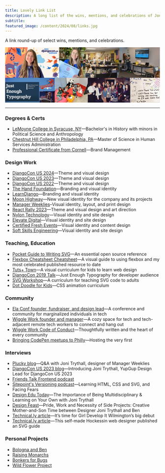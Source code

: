 ```yaml
---
title: Lovely Link List
description: A long list of the wins, mentions, and celebrations of Joni Trythall.
subtitle:
featured_image: /content/2024/08/links.jpg
---
```


A link round-up of select wins, mentions, and celebrations. 

![A collage of images of Joni Trythall teaching and attending community events](/content/2024/08/links.jpg)

<hr />

### Degrees & Certs
* [LeMoyne College in Syracuse, NY](https://www.lemoyne.edu)—Bachelor's in History with minors in Political Science and Anthropology 
* [Chestnut Hill College in Philadelphia, PA](https://www.chc.edu)—Master of Science in Human Services Administration 
* [Professional Certificate from Cornell](https://ecornell.cornell.edu/certificates/marketing/brand-management/)—Brand Management 

### Design Work
* [DjangoCon US 2024](https://2024.djangocon.us)—Theme and visual design
* [DjangoCon US 2023](https://2023.djangocon.us)—Theme and visual design
* [DjangoCon US 2022](https://2022.djangocon.us)—Theme and visual design
* [The Hand Foundation](https://handfoundationinc.org)—Branding and visual identity
* [LearnDjango](https://learndjango.com)—Branding and visual identity
* [Moon Highway](https://www.moonhighway.com)—New visual identity for the company and its projects
* [Manager Weeklies](https://shop.beplucky.com/products/manager-weeklies-2-pack)–Visual identity, layout, and print design
* [React Rally 2023](https://2023.reactrally.com)—Theme and visual design and art direction
* [Nylon Technology](https://www.nylontechnology.com)—Visual identity and site design
* [Elevate Digital](https://elevatedigital.io)—Visual identity and site design
* [Certified Fresh Events](https://cfe.dev)—Visual identity and content design
* [Soft Skills Engineering](https://softskills.audio)—Visual identity and site design

### Teaching, Education  
* [Pocket Guide to Writing SVG](https://svgpocketguide.com)—An essential open source reference 
* [Flexbox Cheatsheet Cheatsheet](https://jonitrythall.com/flexbox-cheatsheet)—A visual guide to using flexbox and my most celebrated published resource to date
* [Tuts+ Town](https://webdesign.tutsplus.com/series/web-design-for-kids--cms-823)—A visual curriculum for kids to learn web design 
* [DjangoCon 2019 Talk](https://www.youtube.com/watch?v=_6duNBS_kGw)—Just Enough Typography for developer audience  
* [SVG Workshop](https://github.com/jonitrythall/svgworkshop)—A curriculum for teaching SVG code to adults
* [Dot Doodle for Kids](https://github.com/jonitrythall/dotdoodl-kid-classes)—CSS animation curriculum 

### Community 
* [Ela Conf founder, fundraiser, and design lead](https://elaconf.github.io)—A conference and community for marginalized individuals in tech 
* [Wiggle Work founder and manager](https://wiggle.work)—A cozy space for tech and tech-adjacent remote tech workers to connect and hang out
* [Wiggle Work Code of Conduct](https://docs.google.com/document/d/1WtNE6KtcRcA-vilWVaot0GDVpTamyRJS1g0vXHyyw_k)—Thoughtfully written and the heart of every community 
* [Bringing CodePen meetups to Philly](https://blog.codepen.io/2015/02/27/philly-fun/)—Hosting the very first

### Interviews
* [Plucky blog](https://www.beplucky.com/qa-with-joni-trythall-designer-of-manager-weeklies/)—Q&A with Joni Trythall, designer of Manager Weeklies
* [DjangoCon US 2023 blog](https://2023.djangocon.us/news/Joni-Trythall-YupGup/)—Introducing Joni Trythall, YupGup Design Lead for DjangoCon US 2023
* [Friends Talk Frontend podcast](https://open.spotify.com/episode/7peojtdadFO5ETt8dXKkzS)
* [Sitepoint's Versioning podcast](https://www.sitepoint.com/learning-html-css-and-svg-and-facing-your-fears-with-joni-trythall/)—Learning HTML, CSS and SVG, and Facing Fears
* [Design Edu Today](https://designedu.today/episodes/e018-importance-of-being-multidisciplinary-and-learning-on-your-own-with-joni-trythall.html)—The Importance of Being Multidisciplinary & Learning on Your Own with Joni Trythall
* [Design Feast](https://designfeaster.blogspot.com/2019/10/joni-trythall-side-projects.html)—Pride, Work and Necessity of Side Projects: Creative Mother-and-Son Time between Designer Joni Trythall and Ben
* [Technical.ly article](https://technical.ly/diversity-equity-inclusion/time-girl-develop-wilmingtons-big-debut/)—It’s time for Girl Develop It Wilmington’s big debut
* [Technical.ly article](https://technical.ly/software-development/joni-trythall-pocket-guide-to-writing-svg/)—This self-made Hockessin web designer published an SVG guide

### Personal Projects 
* [Bologna and Ben](https://www.bolognaandben.com)
* [Raising Monarchs](https://jonitrythall.com/raising-monarch-babies)
* [Bonkers for Bugs](https://jonitrythall.com/bonkers-for-bugs-presentation)
* [Wild Flower Project](https://github.com/jonitrythall/wildflowers)

<!--
### Mentions 
* [Katy Decorah's 10-year reflection](https://katydecorah.com/notes/10-years/)—Impact of Ela Conf
* [Bringing CodePen meetups to Philly](https://blog.codepen.io/2015/02/27/philly-fun/)—Hosting the very first
* [Delaware Online](https://www.delawareonline.com/story/life/2015/10/16/wilmingtons-female-techies-unite/74031658/)—Wilmington's female techies unite
-->